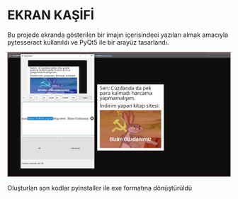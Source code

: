 <h1>EKRAN KAŞİFİ</h1>
<p>
  Bu projede ekranda gösterilen bir imajın içerisindeei yazıları almak amacıyla pytesseract kullanıldı ve PyQt5 ile bir arayüz tasarlandı. 
</p>

<img src='https://github.com/rag0nn/screen_researcher_with_pytesseract/blob/main/notebooks/test_images/Ekran%20g%C3%B6r%C3%BCnt%C3%BCs%C3%BC%202024-02-09%20035604.jpg?raw=true'>
<p>
  Oluşturlan son kodlar pyinstaller ile exe formatına dönüştürüldü
</p>
